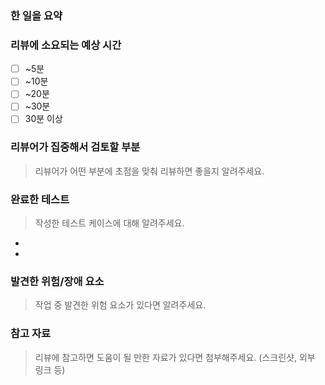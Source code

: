 ### 한 일을 요약


### 리뷰에 소요되는 예상 시간
- [ ] ~5분
- [ ] ~10분
- [ ] ~20분
- [ ] ~30분
- [ ] 30분 이상

### 리뷰어가 집중해서 검토할 부분
> 리뷰어가 어떤 부분에 초점을 맞춰 리뷰하면 좋을지 알려주세요.


### 완료한 테스트
> 작성한 테스트 케이스에 대해 알려주세요. 
- 
- 

### 발견한 위험/장애 요소
> 작업 중 발견한 위험 요소가 있다면 알려주세요.


### 참고 자료
> 리뷰에 참고하면 도움이 될 만한 자료가 있다면 첨부해주세요. (스크린샷, 외부 링크 등)

